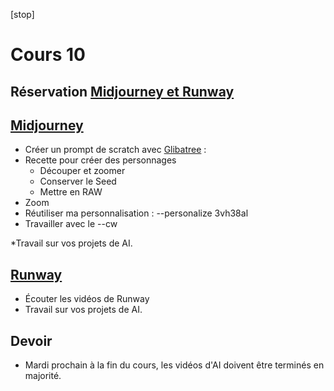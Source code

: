 
[stop]
# Cours 10



## Réservation [Midjourney et Runway](https://teamup.com/ks3j4jwsg8wvik7eh5)


## [Midjourney](ai/midjourney.md)
* Créer un prompt de scratch avec [Glibatree](https://chatgpt.com/g/g-hfOosvOH7-glibatree-consistent-character-assistant) : <br>
* Recette pour créer des personnages<br>
  * Découper et zoomer
  * Conserver le Seed<br>
  * Mettre en RAW<br>
* Zoom
* Réutiliser ma personnalisation : --personalize 3vh38al<br>
* Travailler avec le --cw<br>

*Travail sur vos projets de AI.<br>

## [Runway](ai/runway.md) 
* Écouter les vidéos de Runway <br>
* Travail sur vos projets de AI.<br>


## Devoir
* Mardi prochain à la fin du cours, les vidéos d'AI doivent être terminés en majorité.<br>

